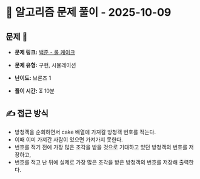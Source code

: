 # 📝 알고리즘 문제 풀이 - 2025-10-09

## 문제 📖

- **문제 링크:** [백준 - 롤 케이크](https://www.acmicpc.net/problem/3985)

- **문제 유형:** 구현, 시뮬레이션

- **난이도:** 브론즈 1

- **풀이 시간:** ⏳ 10분

## ✍ 접근 방식

- 방청객을 순회하면서 cake 배열에 가져갈 방청객 번호를 적는다.
- 이때 이미 가져간 사람이 있으면 가져가지 못한다.
- 번호를 적기 전에 가장 많은 조각을 받을 것으로 기대하고 있던 방청객의 번호를 저장하고,
- 번호를 적고 난 뒤에 실제로 가장 많은 조각을 받은 방청객의 번호를 저장해 출력한다.
